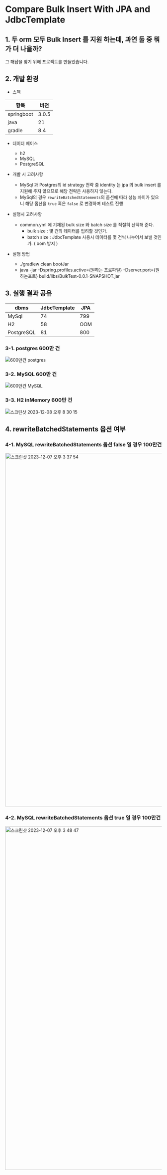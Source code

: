 # Compare Bulk Insert With JPA and JdbcTemplate

## 1. 두 orm 모두 Bulk Insert 를 지원 하는데, 과연 둘 중 뭐가 더 나을까?

그 해답을 찾기 위해 프로젝트를 만들었습니다.
<br/>

## 2. 개발 환경
- 스펙

| 항목         | 버전    |
|------------|-------|
| springboot | 3.0.5 |
| java       | 21    |
| gradle     | 8.4   |

- 데이터 베이스 
  - h2
  - MySQL
  - PostgreSQL
- 개발 시 고려사항
  - MySql 과 Postgres의 id strategy 전략 중 identity 는 jpa 의 bulk insert 를 지원해 주지 않으므로 해당 전략은 사용하지 않는다.
  - MySql의 경우 `rewriteBatchedStatements`의 옵션에 따라 성능 차이가 있으니 해당 옵션을 `true` 혹은 `false` 로 변경하며 테스트 진행

- 실행시 고려사항
  - common.yml 에 기재된 bulk size 와 batch size 를 적절히 선택해 준다.
    - bulk size : 몇 건의 데이터를 입려할 것인가.
    - batch size : JdbcTemplate 사용시 데이터를 몇 건씩 나누어서 보낼 것인가. ( oom 방지 )
- 실행 방법
  - ./gradlew clean bootJar
  - java -jar -Dspring.profiles.active={원하는 프로파일} -Dserver.port={원하는포트}  build/libs/BulkTest-0.0.1-SNAPSHOT.jar 

## 3. 실행 결과 공유
| dbms | JdbcTemplate | JPA |
| ----- | ------------ | ------------|
| MySql | 74 | 799 |
| H2 |58 | OOM |
|PostgreSQL | 81 | 800 |

### 3-1. postgres 600만 건
![600만건 postgres](https://github.com/seunggulee1007/bulktest/assets/32692807/e1353763-88a1-469c-963c-352e3dc29480)

### 3-2. MySQL 600만 건
![600만건 MySQL](https://github.com/seunggulee1007/bulktest/assets/32692807/03692cdc-9d88-429a-b510-a3e3f520548a)


### 3-3. H2 inMemory 600만 건 
![스크린샷 2023-12-08 오후 8 30 15](https://github.com/seunggulee1007/bulktest/assets/32692807/aec63848-4081-4b6a-9e64-5b8df6069baa)

## 4. rewriteBatchedStatements 옵션 여부

### 4-1. MySQL rewriteBatchedStatements 옵션 false 일 경우 100만건
<img width="1134" alt="스크린샷 2023-12-07 오후 3 37 54" src="https://github.com/seunggulee1007/bulktest/assets/32692807/d0688844-8642-4e9c-9a3e-5da12a15a597">

### 4-2. MySQL rewriteBatchedStatements 옵션 true 일 경우 100만건
<img width="1102" alt="스크린샷 2023-12-07 오후 3 48 47" src="https://github.com/seunggulee1007/bulktest/assets/32692807/29ad5a61-48d5-42d3-a7f7-8cbc2bf51acc">

